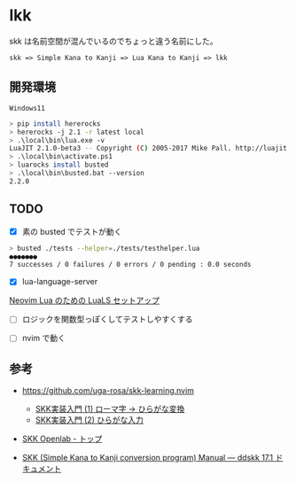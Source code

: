 # lkk

skk は名前空間が混んでいるのでちょっと違う名前にした。

```
skk => Simple Kana to Kanji => Lua Kana to Kanji => lkk
```

## 開発環境

`Windows11`

```sh
> pip install hererocks
> hererocks -j 2.1 -r latest local
> .\local\bin\lua.exe -v
LuaJIT 2.1.0-beta3 -- Copyright (C) 2005-2017 Mike Pall. http://luajit.org/
> .\local\bin\activate.ps1
> luarocks install busted
> .\local\bin\busted.bat --version
2.2.0
```

## TODO

- [x] 素の busted でテストが動く

```sh
> busted ./tests --helper=./tests/testhelper.lua
●●●●●●●
7 successes / 0 failures / 0 errors / 0 pending : 0.0 seconds
```

- [x] lua-language-server

[Neovim Lua のための LuaLS セットアップ](https://zenn.dev/uga_rosa/articles/afe384341fc2e1)

- [ ] ロジックを関数型っぽくしてテストしやすくする

- [ ] nvim で動く

## 参考

- https://github.com/uga-rosa/skk-learning.nvim
  - [SKK実装入門 (1) ローマ字 -> ひらがな変換](https://zenn.dev/uga_rosa/articles/ec5281d5a95a57)
  - [SKK実装入門 (2) ひらがな入力](https://zenn.dev/uga_rosa/articles/e4c532a59de7d6)

- [SKK Openlab - トップ](http://openlab.ring.gr.jp/skk/index-j.html)
- [SKK (Simple Kana to Kanji conversion program) Manual &mdash; ddskk 17.1 ドキュメント](https://ddskk.readthedocs.io/ja/latest/)

